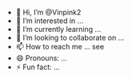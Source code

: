 - 👋 Hi, I’m @Vinpink2
- 👀 I’m interested in ...
- 🌱 I’m currently learning ...
- 💞️ I’m looking to collaborate on ...
- 📫 How to reach me ... see
- 😄 Pronouns: ...
- ⚡ Fun fact: ...

<!---
Vinpink2/Vinpink2 is a ✨ special ✨ repository because its `README.md` (this file) appears on your GitHub profile.
You can click the Preview link to take a look at your changes.
--->
